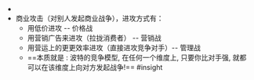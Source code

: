 -
- 商业攻击（对别人发起商业战争），进攻方式有：
	- 用低价进攻 -- 价格战
	- 用营销广告来进攻（拉拢消费者） -- 营销战
	- 用营运上的更更效率进攻（直接进攻竞争对手）-- 管理战
	- ==本质就是 :  波特的竞争模型, 在任何一个维度上, 只要你比对手强, 就都可以在该维度上向对方发起战争!== #insight